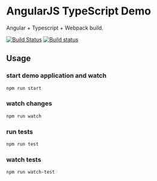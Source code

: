 # AngularJS TypeScript Demo

Angular + Typescript + Webpack build.

[![Build Status](https://travis-ci.org/holisticon/angularjs-typescript.svg?branch=master)](https://travis-ci.org/holisticon/angularjs-typescript)
[![Build status](https://ci.appveyor.com/api/projects/status/hjir019fe2dc8ofw?svg=true)](https://ci.appveyor.com/project/hypery2k/angularjs-typescript)

## Usage

### start demo application and watch

```sh
npm run start
```

### watch changes

```sh
npm run watch
```

### run tests

```sh
npm run test
```

### watch tests

```sh
npm run watch-test
```

